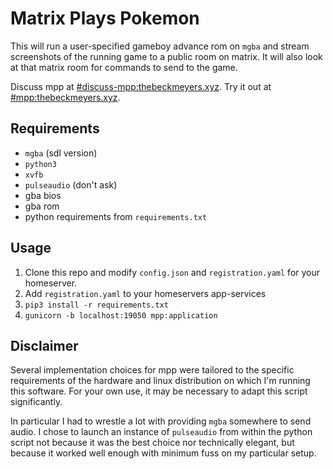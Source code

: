 # Matrix Plays Pokemon

This will run a user-specified gameboy advance rom on `mgba` and stream
screenshots of the running game to a public room on matrix. It will also look at
that matrix room for commands to send to the game.

Discuss mpp at
[#discuss-mpp:thebeckmeyers.xyz](https://matrix.to/#/#discuss-mpp:thebeckmeyers.xyz).
Try it out at [#mpp:thebeckmeyers.xyz](https://matrix.to/#/#mpp:thebeckmeyers.xyz).

## Requirements

- `mgba` (sdl version)
- `python3`
- `xvfb`
- `pulseaudio` (don't ask)
- gba bios
- gba rom
- python requirements from `requirements.txt`

## Usage

1. Clone this repo and modify `config.json` and `registration.yaml` for your
   homeserver.
2. Add `registration.yaml` to your homeservers app-services
3. `pip3 install -r requirements.txt`
4. `gunicorn -b localhost:19050 mpp:application`

## Disclaimer

Several implementation choices for mpp were tailored to the specific
requirements of the hardware and linux distribution on which I'm running this
software. For your own use, it may be necessary to adapt this script
significantly.

In particular I had to wrestle a lot with providing `mgba` somewhere to send
audio. I chose to launch an instance of `pulseaudio` from within the python
script not because it was the best choice nor technically elegant, but because
it worked well enough with minimum fuss on my particular setup.

